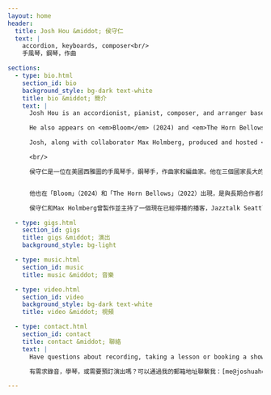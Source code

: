 ```yaml
---
layout: home
header:
  title: Josh Hou &middot; 侯守仁
  text: |
    accordion, keyboards, composer<br/>
    手風琴，鋼琴，作曲

sections:
  - type: bio.html
    section_id: bio
    background_style: bg-dark text-white
    title: bio &middot; 簡介
    text: |
      Josh Hou is an accordionist, pianist, composer, and arranger based in Seattle. Having grown up in three countries (United States, China, Malaysia), his work reflects the multicultural sonorities of his upbringing and heritage, both in music and language. He has three records out as a solo bandleader: <em>Diaspora</em> (2024), <em>Feeling of Home</em> (2020) and <em>Bilingualism</em> (2019).

      He also appears on <em>Bloom</em> (2024) and <em>The Horn Bellows</em> (2022), recorded and mixed with long-time collaborator and friend, Ray Larsen. Listen to it [here](https://joshandray.bandcamp.com/)!

      Josh, along with collaborator Max Holmberg, produced and hosted <em>Jazztalk Seattle</em>, a now discontinued monthly Seattle area jazz podcast that lasted for five years. He also continues to sing and play in <em>How Short</em>, a swing band co-led with guitarist Andy Short.

      <br/>

      侯守仁是一位在美國西雅圖的手風琴手，鋼琴手，作曲家和編曲家。他在三個國家長大的背景（美國、中國、馬來西亞）使他的作品表達了其成長文化的多元和傳承，包括多种的語言和融合的音樂。他独立執行並發行了三張專輯：「流散」（2024），「家感」（2020）和「雙語」（2019）。第三張「流散」2024年八月上架。


      他也在「Bloom」（2024）和「The Horn Bellows」（2022）出現，是與長期合作者兼朋友Ray Larsen一起錄製和混音的專輯。有興趣的觀眾可以在[這裡](https://joshandray.bandcamp.com/)聽。

      侯守仁和Max Holmberg曾製作並主持了一個現在已經停播的播客，Jazztalk Seattle，是一個持續了五年的關於西雅圖爵士樂壇的月更播客系列。他和吉他手Andy Short一起帶領了搖擺樂隊How Short， 至今他們還仍一起演唱和演奏。

  - type: gigs.html
    section_id: gigs
    title: gigs &middot; 演出
    background_style: bg-light

  - type: music.html
    section_id: music
    title: music &middot; 音樂

  - type: video.html
    section_id: video
    background_style: bg-dark text-white
    title: video &middot; 視頻

  - type: contact.html
    section_id: contact
    title: contact &middot; 聯絡
    text: |
      Have questions about recording, taking a lesson or booking a show? Send me an email at [me@joshuahou.com](mailto:me@joshuahou.com){: target="_blank" rel="noopener noreferrer"}. You can also follow me on [instagram](https://instagram.com/accordionjosh) and [youtube](https://www.youtube.com/channel/UCfCH_4ZGc8Rnt0LlWr-WGVQ/) to keep up with new music coming out!

      有需求錄音，學琴，或需要預訂演出嗎？可以通過我的郵箱地址聯繫我：[me@joshuahou.com](mailto:me@joshuahou.com){: target="_blank" rel="noopener noreferrer"}。你也可以通過[instagram](https://instagram.com/accordionjosh)和[youtube](https://www.youtube.com/channel/UCfCH_4ZGc8Rnt0LlWr-WGVQ/)看我最新的音樂消息！

---
```

